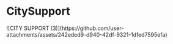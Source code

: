 # CitySupport
<picture>
![CITY SUPPORT (3)](https://github.com/user-attachments/assets/242eded9-d940-42df-9321-1dfed7595efa)
</picture>
